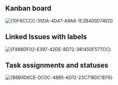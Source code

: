## Kanban board

![{10F6CCCC-55DA-4D47-A9A8-1E2B400D74ED}](https://github.com/user-attachments/assets/1284cd5d-4160-4fdf-998b-9a8c949267b0)

## Linked Issues with labels

![{F888DF02-E397-42DE-8D72-381450F577CC}](https://github.com/user-attachments/assets/d04f0808-e6f1-4ef0-bb08-618150d0f751)

## Task assignments and statuses
![{B6B4D6CE-DC0C-48B5-AD12-23C718DC1EF6}](https://github.com/user-attachments/assets/76335b97-e19e-4406-beab-1651869cbbd7)
